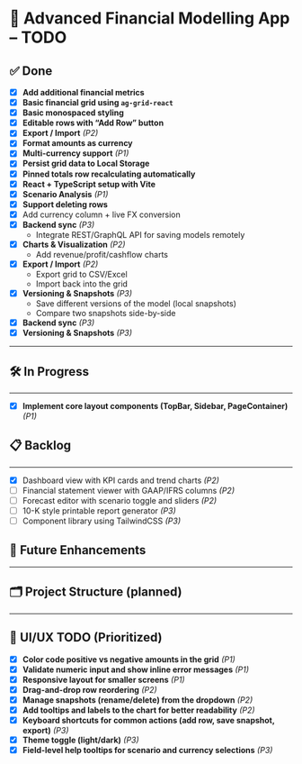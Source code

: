 # 🏦 Advanced Financial Modelling App – TODO

## ✅ Done
- [x] **Add additional financial metrics**
- [x] **Basic financial grid using `ag-grid-react`**
- [x] **Basic monospaced styling**
- [x] **Editable rows with “Add Row” button**
- [x] **Export / Import** _(P2)_
- [x] **Format amounts as currency**
- [x] **Multi-currency support** _(P1)_
- [x] **Persist grid data to Local Storage**
- [x] **Pinned totals row recalculating automatically**
- [x] **React + TypeScript setup with Vite**
- [x] **Scenario Analysis** _(P1)_
- [x] **Support deleting rows**
- [x] Add currency column + live FX conversion
- [x] **Backend sync** _(P3)_
  - Integrate REST/GraphQL API for saving models remotely
- [x] **Charts & Visualization** _(P2)_
  - Add revenue/profit/cashflow charts
- [x] **Export / Import** _(P2)_
  - Export grid to CSV/Excel
  - Import back into the grid
- [x] **Versioning & Snapshots** _(P3)_
  - Save different versions of the model (local snapshots)
  - Compare two snapshots side-by-side
- [x] **Backend sync** _(P3)_
- [x] **Versioning & Snapshots** _(P3)_

---

## 🛠 In Progress

---

- [x] **Implement core layout components (TopBar, Sidebar, PageContainer)** _(P1)_

## 📋 Backlog

---

- [x] Dashboard view with KPI cards and trend charts _(P2)_
- [ ] Financial statement viewer with GAAP/IFRS columns _(P2)_
- [ ] Forecast editor with scenario toggle and sliders _(P2)_
- [ ] 10-K style printable report generator _(P3)_
- [ ] Component library using TailwindCSS _(P3)_

## 🚀 Future Enhancements

---

## 🗂 Project Structure (planned)

---

## 🎨 UI/UX TODO (Prioritized)

- [x] **Color code positive vs negative amounts in the grid** _(P1)_
- [x] **Validate numeric input and show inline error messages** _(P1)_
- [x] **Responsive layout for smaller screens** _(P1)_
- [x] **Drag-and-drop row reordering** _(P2)_
- [x] **Manage snapshots (rename/delete) from the dropdown** _(P2)_
- [x] **Add tooltips and labels to the chart for better readability** _(P2)_
- [x] **Keyboard shortcuts for common actions (add row, save snapshot, export)** _(P3)_
- [x] **Theme toggle (light/dark)** _(P3)_
- [x] **Field-level help tooltips for scenario and currency selections** _(P3)_
